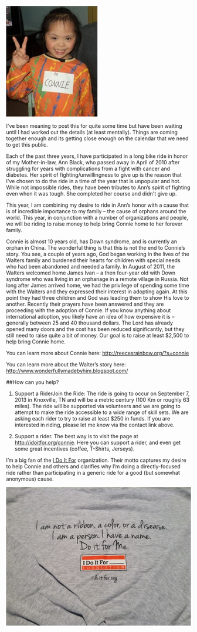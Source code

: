 <img alt='Connie' src='/assets/images/Connie.jpg' class='blogimage img-responsive'>

I've been meaning to post this for quite some time but have been waiting until I had worked out the details (at least mentally).
Things are coming together enough and its getting close enough on the calendar that we need to get this public.

Each of the past three years, I have participated in a long bike ride in honor of my Mother-in-law, Ann Black, who passed away
in April of 2010 after struggling for years with complications from a fight with cancer and diabetes. Her spirit of
fighting/unwillingness to give up is the reason that I've chosen to do the ride in a time of the year that is unpopular and hot.
While not impossible rides, they have been tributes to Ann’s spirit of fighting even when it was tough. She completed her course
and didn't give up.

This year, I am combining my desire to ride in Ann’s honor with a cause that is of incredible importance to my family – the
cause of orphans around the world. This year, in conjunction with a number of organizations and people, we will be riding to
raise money to help bring Connie home to her forever family.

Connie is almost 10 years old, has Down syndrome, and is currently an orphan in China.  The wonderful thing is that this is not
the end to Connie’s story. You see, a couple of years ago, God began working in the lives of the Walters family and burdened
their hearts for children with special needs who had been abandoned and needed a family. In August of 2011, the Walters welcomed
home James Ivan – a then four-year old with Down syndrome who was living in an orphanage in a remote village in Russia. Not long
after James arrived home, we had the privilege of spending some time with the Walters and they expressed their interest in
adopting again. At this point they had three children and God was leading them to show His love to another. Recently their
prayers have been answered and they are proceeding with the adoption of Connie. If you know anything about international adoption,
you likely have an idea of how expensive it is – generally between 25 and 40 thousand dollars. The Lord has already opened many
doors and the cost has been reduced significantly, but they still need to raise quite a bit of money. Our goal is to raise at least
$2,500 to help bring Connie home.

You can learn more about Connie here: <http://reecesrainbow.org/?s=connie>

You can learn more about the Walter’s story here: <http://www.wonderfullymadebyhim.blogspot.com/>

##How can you help?

1. Support a RiderJoin the Ride: The ride is going to occur on September 7, 2013 in Knoxville, TN and will be a metric
century (100 Km or roughly 63 miles). The ride will be supported via volunteers and we are going to attempt to make the ride
accessible to a wide range of skill sets. We are asking each rider to try to raise at least $250 in funds. If you are interested
in riding, please let me know via the contact link above.

2. Support a rider. The best way is to visit the page at <http://idoitfor.org/connie>. Here you can support a rider, and even
get some great incentives (coffee, T-Shirts, Jerseys).


I’m a big fan of the [I Do It For](http://idoitfor.org) organization. Their motto captures my desire to help Connie and others
and clarifies why I’m doing a directly-focused ride rather than participating in a generic ride for a good (but somewhat
anonymous) cause.

<img alt='IDOITFOR' src='/assets/images/notadiasease.jpg' class='blogimage img-responsive'>